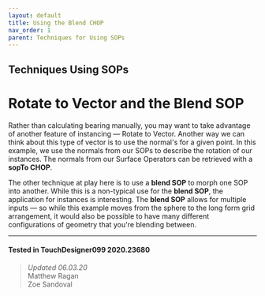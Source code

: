 ```yaml
---
layout: default
title: Using the Blend CHOP
nav_order: 1
parent: Techniques for Using SOPs
---
```



## Techniques Using SOPs
# Rotate to Vector and the Blend SOP

Rather than calculating bearing manually, you may want to take advantage of another feature of instancing — Rotate to Vector. Another way we can think about this type of vector is to use the normal's for a given point.
In this example, we use the normals from our SOPs to describe the rotation of our instances. The normals from our Surface Operators can be retrieved with a **sopTo CHOP**.

The other technique at play here is to use a **blend SOP** to morph one SOP into another. While this is a non-typical use for the **blend SOP**, the application for instances is interesting. The **blend SOP** allows for multiple inputs — so while this example moves from the sphere to the long form grid arrangement, it would also be possible to have many different configurations of geometry that you're blending between. 

---

#### Tested in TouchDesigner099 2020.23680 
>*Updated 06.03.20*  
Matthew Ragan  
Zoe Sandoval  